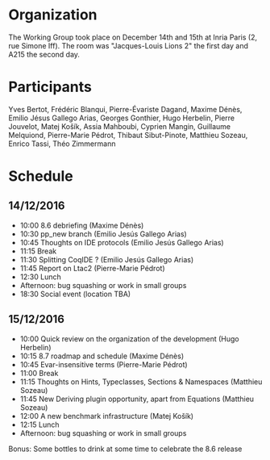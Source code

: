 Organization
============

The Working Group took place on December 14th and 15th at Inria Paris (2, rue Simone Iff). The room was "Jacques-Louis Lions 2" the first day and A215 the second day.

Participants
============

Yves Bertot, Frédéric Blanqui, Pierre-Évariste Dagand, Maxime Dénès, Emilio Jésus Gallego Arias, Georges Gonthier, Hugo Herbelin, Pierre Jouvelot, Matej Košík, Assia Mahboubi, Cyprien Mangin, Guillaume Melquiond, Pierre-Marie Pédrot, Thibaut Sibut-Pinote, Matthieu Sozeau, Enrico Tassi, Théo Zimmermann

Schedule
========

14/12/2016
----------

-   10:00 8.6 debriefing (Maxime Dénès)
-   10:30 pp\_new branch (Emilio Jesús Gallego Arias)
-   10:45 Thoughts on IDE protocols (Emilio Jesús Gallego Arias)
-   11:15 Break
-   11:30 Splitting CoqIDE ? (Emilio Jesús Gallego Arias)
-   11:45 Report on Ltac2 (Pierre-Marie Pédrot)
-   12:30 Lunch
-   Afternoon: bug squashing or work in small groups
-   18:30 Social event (location TBA)

15/12/2016
----------

-   10:00 Quick review on the organization of the development (Hugo Herbelin)
-   10:15 8.7 roadmap and schedule (Maxime Dénès)
-   10:45 Evar-insensitive terms (Pierre-Marie Pédrot)
-   11:00 Break
-   11:15 Thoughts on Hints, Typeclasses, Sections & Namespaces (Matthieu Sozeau)
-   11:45 New Deriving plugin opportunity, apart from Equations (Matthieu Sozeau)
-   12:00 A new benchmark infrastructure (Matej Košík)
-   12:15 Lunch
-   Afternoon: bug squashing or work in small groups

Bonus: Some bottles to drink at some time to celebrate the 8.6 release
